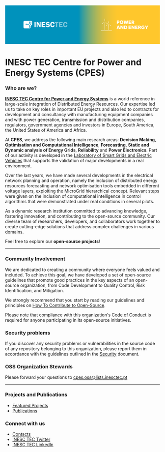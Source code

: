 ![CPES-banner](https://raw.githubusercontent.com/CPES-Power-and-Energy-Systems/.github/main/profile/cpes-banner.png)

# INESC TEC Centre for Power and Energy Systems (CPES) 

### Who are we?

[**INESC TEC Centre for Power and Energy Systems**](https://www.inesctec.pt/en/centres/cpes) is a world reference in large-scale integration of Distributed Energy Resources. 
Our expertise led us to take on key roles in important EU projects and also led to contracts for development and consultancy with manufacturing equipment companies and with power generation, 
transmission and distribution companies, regulators, government agencies and investors in Europe, South America, the United States of America and Africa.

At **CPES**, we address the following main research areas: **Decision Making**, **Optimisation and Computational Intelligence**, **Forecasting**, **Static and Dynamic analysis of Energy Grids**, **Reliability** and **Power Electronics**. 
Part of our activity is developed in the [Laboratory of Smart Grids and Electric Vehicles](https://www.inesctec.pt/en/projects/sgevl) that supports the validation of major developments in a real environment.

Over the last years, we have made several developments in the electrical network planning and operation, namely the inclusion of distributed energy resources forecasting and network optimisation tools embedded in different voltage layers, exploiting the MicroGrid hierarchical concept. Relevant steps were given on the inclusion of computational intelligence in control algorithms that were demonstrated under real conditions in several pilots.  

As a dynamic research institution committed to advancing knowledge, fostering innovation, and contributing to the open-source community. Our diverse team of researchers, developers, and collaborators work together to create cutting-edge solutions that address complex challenges in various domains.

Feel free to explore our **open-source projects**!

----

### Community Involvement

We are dedicated to creating a community where everyone feels valued and included. To achieve this goal, we have developed a set of open-source guidelines that promote good practices in the key aspects of an open-source organization, from Code Development to Quality Control, Risk Identification, and Mitigation.  

We strongly recommend that you start by reading our guidelines and principles on [How To Contribute to Open-Source](../oss-guidelines.md). 

Please note that compliance with this organization's [Code of Conduct](../code-of-conduct.md) is required for anyone participating in its open-source initiatives.

### Security problems

If you discover any security problems or vulnerabilities in the source code of any repository belonging to this organization, please report them in accordance with the guidelines outlined in the [Security](../security.md) document.

### OSS Organization Stewards

Please forward your questions to cpes.oss@lists.inesctec.pt


----


### Projects and Publications

* [Featured Projects](https://www.inesctec.pt/en/centres/cpes#projects)
* [Publications](https://www.inesctec.pt/en/centres/cpes#publications)


### Connect with us

* [Contacts](https://www.inesctec.pt/en/centres/cpes#contacts)
* [INESC TEC Twitter](https://twitter.com/INESCTEC)
* [INESC TEC LinkedIn](https://www.linkedin.com/company/inesc-tec/)
